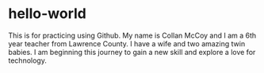 # hello-world
This is for practicing using Github.
My name is Collan McCoy and I am a 6th year teacher from Lawrence County. I have a wife and two amazing twin babies. I am beginning this journey to gain a new skill and explore a love for technology.

